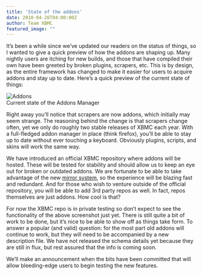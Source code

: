 ```yaml
---
title: 'State of the addons'
date: 2010-04-26T04:00:00Z
author: Team XBMC
featured_image: ""
---
```

It’s been a while since we’ve updated our readers on the status of things, so I wanted to give a quick preview of how the addons are shaping up. Many nightly users are itching for new builds, and those that have compiled their own have been greeted by broken plugins, scrapers, etc. This is by design, as the entire framework has changed to make it easier for users to acquire addons and stay up to date. Here’s a quick preview of the current state of things:

 ![](/sites/default/files/uploads/screenshot014.png "Addons")  
 Current state of the Addons Manager

  Right away you’ll notice that scrapers are now addons, which initially may seem strange. The reasoning behind the change is that scrapers change often, yet we only do roughly two stable releases of XBMC each year. With a full-fledged addon manager in place (think firefox), you’ll be able to stay up to date without ever touching a keyboard. Obviously plugins, scripts, and skins will work the same way.

 We have introduced an official XBMC repository where addons will be hosted. These will be tested for stability and should allow us to keep an eye out for broken or outdated addons. We are fortunate to be able to take advantage of the new [mirror system](../theuni/2010/01/08/xbmc-is-growing-up-gains-cool-new-services/), so the experience will be blazing fast and redundant. And for those who wish to venture outside of the official repository, you will be able to add 3rd party repos as well. In fact, repos themselves are just addons. How cool is that?

 For now the XBMC repo is in private testing so don’t expect to see the functionality of the above screenshot just yet. There is still quite a bit of work to be done, but it’s nice to be able to show off as things take form. To answer a popular (and valid) question: for the most part old addons will continue to work, but they will need to be accompanied by a new description file. We have not released the schema details yet because they are still in flux, but rest assured that the info is coming soon.

 We’ll make an announcement when the bits have been committed that will allow bleeding-edge users to begin testing the new features.

 